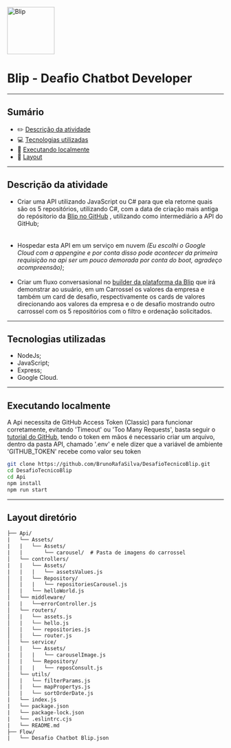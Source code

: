 [<img alt='Blip' height='110' widht='auto' src='https://www.blip.ai/wp-content/uploads/2023/06/logotipo.svg'>](https://www.blip.ai/)

# Blip - Deafio Chatbot Developer
<hr>

## Sumário
- :pencil2: [Descrição da atividade](#descrição-da-atividade)
- :computer: [Tecnologias utilizadas](#tecnologias-utilizadas)
- :rocket: [Executando localmente](#executando-localmente)
- :open_file_folder: [Layout](#layout-diretório)
<hr>

## Descrição da atividade
 - Criar uma API utilizando JavaScript ou C# para que ela retorne quais são os 5 repositórios, utilizando C#, com a data de criação mais antiga do repósitorio da [Blip no GitHub](https://github.com/takenet) , utilizando como intermediário a API do GitHub;  
<br/><br/>
 - Hospedar esta API em um serviço em nuvem _(Eu escolhi o Google Cloud com a appengine e por conta disso pode acontecer da primeira requisição na api ser um pouco demorada por conta do boot, agradeço acompreensão)_;
  <br/><br/>
 - Criar um fluxo conversasional no [builder da plataforma da Blip](https://account.blip.ai/login?utm_source=youtube&utm_medium=link&utm_term=ama_86&utm_content=ama_86) que irá demonstrar ao usuário, em um Carrossel os valores da empresa e também um card de desafio, respectivamente os cards de valores direcionando aos valores da empresa e o de desafio mostrando outro carrossel com os 5 repositórios com o filtro e ordenação solicitados.
 <hr>

## Tecnologias utilizadas
 - NodeJs;
 - JavaScript;
 - Express;
 - Google Cloud.
 <hr>

## Executando localmente
A Api necessita de GitHub Access Token (Classic) para funcionar corretamente, evitando 'Timeout' ou 'Too Many Requests', basta seguir o [tutorial do GitHub](https://docs.github.com/pt/enterprise-cloud@latest/authentication/keeping-your-account-and-data-secure/managing-your-personal-access-tokens), tendo o token em mãos é necessario criar um arquivo, dentro da pasta API, chamado '.env'
e nele dizer que a variável de ambiente 'GITHUB_TOKEN' recebe como valor seu token
```bash
git clone https://github.com/BrunoRafaSilva/DesafioTecnicoBlip.git
cd DesafioTecnicoBlip
cd Api
npm install
npm run start
```
<hr>

## Layout diretório
```txt
├── Api/
|   └── Assets/
|   |   └── Assets/
|   |       └── carousel/  # Pasta de imagens do carrossel
│   └── controllers/
|   |   └── Assets/
|   |   |   └── assetsValues.js
│   |   └── Repository/
│   |   |   └── repositoriesCarousel.js
│   |   └── helloWorld.js
│   └── middleware/
|   |   └──errorController.js
│   └── routers/
│   |   └── assets.js
│   |   └── hello.js
│   |   └── repositories.js
│   |   └── router.js
│   └── service/
│   |   └── Assets/
|   │   |   └── carouselImage.js
│   |   └── Repository/
│   |   |   └── reposConsult.js
│   └── utils/
│   |   └── filterParams.js
│   |   └── mapPropertys.js
│   |   └── sortOrderDate.js
|   └── index.js
|   └── package.json
|   └── package-lock.json
|   └── .eslintrc.cjs
|   └── README.md
├── Flow/
|   └── Desafio Chatbot Blip.json

```

